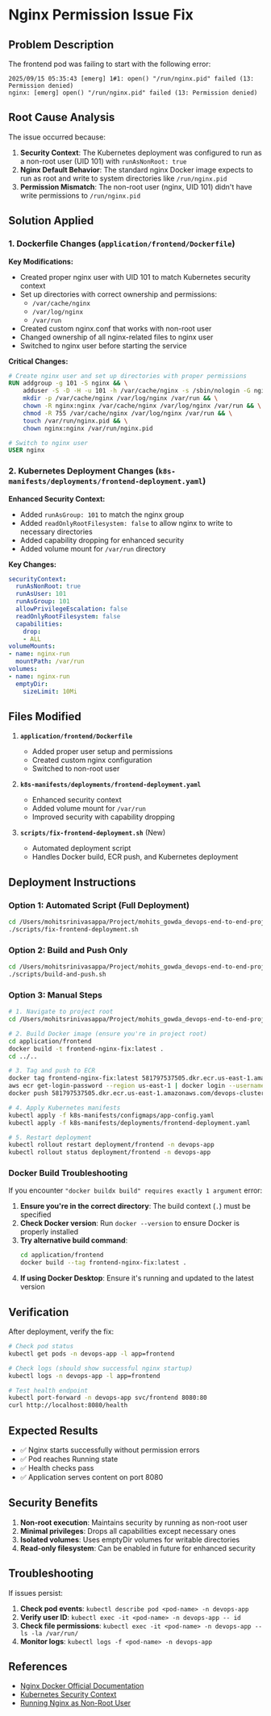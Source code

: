 # Nginx Permission Issue Fix

## Problem Description

The frontend pod was failing to start with the following error:
```
2025/09/15 05:35:43 [emerg] 1#1: open() "/run/nginx.pid" failed (13: Permission denied)
nginx: [emerg] open() "/run/nginx.pid" failed (13: Permission denied)
```

## Root Cause Analysis

The issue occurred because:

1. **Security Context**: The Kubernetes deployment was configured to run as a non-root user (UID 101) with `runAsNonRoot: true`
2. **Nginx Default Behavior**: The standard nginx Docker image expects to run as root and write to system directories like `/run/nginx.pid`
3. **Permission Mismatch**: The non-root user (nginx, UID 101) didn't have write permissions to `/run/nginx.pid`

## Solution Applied

### 1. Dockerfile Changes (`application/frontend/Dockerfile`)

**Key Modifications:**
- Created proper nginx user with UID 101 to match Kubernetes security context
- Set up directories with correct ownership and permissions:
  - `/var/cache/nginx`
  - `/var/log/nginx` 
  - `/var/run`
- Created custom nginx.conf that works with non-root user
- Changed ownership of all nginx-related files to nginx user
- Switched to nginx user before starting the service

**Critical Changes:**
```dockerfile
# Create nginx user and set up directories with proper permissions
RUN addgroup -g 101 -S nginx && \
    adduser -S -D -H -u 101 -h /var/cache/nginx -s /sbin/nologin -G nginx -g nginx nginx && \
    mkdir -p /var/cache/nginx /var/log/nginx /var/run && \
    chown -R nginx:nginx /var/cache/nginx /var/log/nginx /var/run && \
    chmod -R 755 /var/cache/nginx /var/log/nginx /var/run && \
    touch /var/run/nginx.pid && \
    chown nginx:nginx /var/run/nginx.pid

# Switch to nginx user
USER nginx
```

### 2. Kubernetes Deployment Changes (`k8s-manifests/deployments/frontend-deployment.yaml`)

**Enhanced Security Context:**
- Added `runAsGroup: 101` to match the nginx group
- Added `readOnlyRootFilesystem: false` to allow nginx to write to necessary directories
- Added capability dropping for enhanced security
- Added volume mount for `/var/run` directory

**Key Changes:**
```yaml
securityContext:
  runAsNonRoot: true
  runAsUser: 101
  runAsGroup: 101
  allowPrivilegeEscalation: false
  readOnlyRootFilesystem: false
  capabilities:
    drop:
    - ALL
volumeMounts:
- name: nginx-run
  mountPath: /var/run
volumes:
- name: nginx-run
  emptyDir:
    sizeLimit: 10Mi
```

## Files Modified

1. **`application/frontend/Dockerfile`**
   - Added proper user setup and permissions
   - Created custom nginx configuration
   - Switched to non-root user

2. **`k8s-manifests/deployments/frontend-deployment.yaml`**
   - Enhanced security context
   - Added volume mount for `/var/run`
   - Improved security with capability dropping

3. **`scripts/fix-frontend-deployment.sh`** (New)
   - Automated deployment script
   - Handles Docker build, ECR push, and Kubernetes deployment

## Deployment Instructions

### Option 1: Automated Script (Full Deployment)
```bash
cd /Users/mohitsrinivasappa/Project/mohits_gowda_devops-end-to-end-project
./scripts/fix-frontend-deployment.sh
```

### Option 2: Build and Push Only
```bash
cd /Users/mohitsrinivasappa/Project/mohits_gowda_devops-end-to-end-project
./scripts/build-and-push.sh
```

### Option 3: Manual Steps
```bash
# 1. Navigate to project root
cd /Users/mohitsrinivasappa/Project/mohits_gowda_devops-end-to-end-project

# 2. Build Docker image (ensure you're in project root)
cd application/frontend
docker build -t frontend-nginx-fix:latest .
cd ../..

# 3. Tag and push to ECR
docker tag frontend-nginx-fix:latest 581797537505.dkr.ecr.us-east-1.amazonaws.com/devops-cluster-frontend:latest
aws ecr get-login-password --region us-east-1 | docker login --username AWS --password-stdin 581797537505.dkr.ecr.us-east-1.amazonaws.com
docker push 581797537505.dkr.ecr.us-east-1.amazonaws.com/devops-cluster-frontend:latest

# 4. Apply Kubernetes manifests
kubectl apply -f k8s-manifests/configmaps/app-config.yaml
kubectl apply -f k8s-manifests/deployments/frontend-deployment.yaml

# 5. Restart deployment
kubectl rollout restart deployment/frontend -n devops-app
kubectl rollout status deployment/frontend -n devops-app
```

### Docker Build Troubleshooting

If you encounter `"docker buildx build" requires exactly 1 argument` error:

1. **Ensure you're in the correct directory**: The build context (`.`) must be specified
2. **Check Docker version**: Run `docker --version` to ensure Docker is properly installed
3. **Try alternative build command**:
   ```bash
   cd application/frontend
   docker build --tag frontend-nginx-fix:latest .
   ```
4. **If using Docker Desktop**: Ensure it's running and updated to the latest version

## Verification

After deployment, verify the fix:

```bash
# Check pod status
kubectl get pods -n devops-app -l app=frontend

# Check logs (should show successful nginx startup)
kubectl logs -n devops-app -l app=frontend

# Test health endpoint
kubectl port-forward -n devops-app svc/frontend 8080:80
curl http://localhost:8080/health
```

## Expected Results

- ✅ Nginx starts successfully without permission errors
- ✅ Pod reaches Running state
- ✅ Health checks pass
- ✅ Application serves content on port 8080

## Security Benefits

1. **Non-root execution**: Maintains security by running as non-root user
2. **Minimal privileges**: Drops all capabilities except necessary ones
3. **Isolated volumes**: Uses emptyDir volumes for writable directories
4. **Read-only filesystem**: Can be enabled in future for enhanced security

## Troubleshooting

If issues persist:

1. **Check pod events**: `kubectl describe pod <pod-name> -n devops-app`
2. **Verify user ID**: `kubectl exec -it <pod-name> -n devops-app -- id`
3. **Check file permissions**: `kubectl exec -it <pod-name> -n devops-app -- ls -la /var/run/`
4. **Monitor logs**: `kubectl logs -f <pod-name> -n devops-app`

## References

- [Nginx Docker Official Documentation](https://hub.docker.com/_/nginx)
- [Kubernetes Security Context](https://kubernetes.io/docs/tasks/configure-pod-container/security-context/)
- [Running Nginx as Non-Root User](https://www.nginx.com/blog/running-nginx-as-a-non-root-user/)